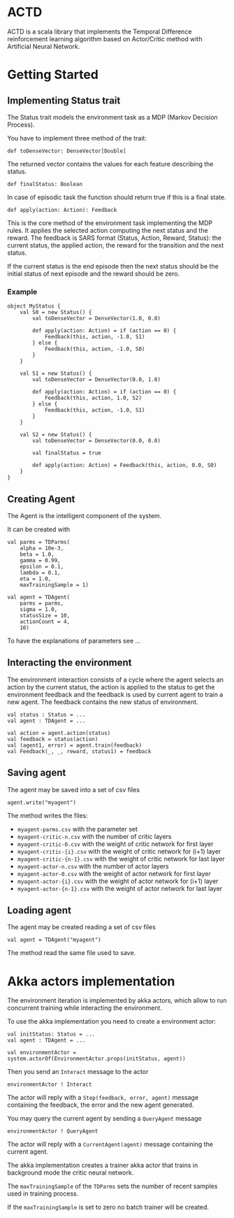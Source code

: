 
# ACTD

ACTD is a scala library that implements the Temporal Difference reinforcement learning algorithm based on Actor/Critic method with Artificial Neural Network.


# Getting Started


## Implementing Status trait

The Status trait models the environment task as a MDP (Markov Decision Process).

You have to implement three method of the trait:

	def toDenseVector: DenseVector[Double]

The returned vector contains the values for each feature describing the status.


	def finalStatus: Boolean

In case of episodic task the function should return true if this is a final state. 
  

	def apply(action: Action): Feedback

This is the core method of the environment task implementing the MDP rules.
It applies the selected action computing the next status and the reward.
The feedback is SARS format (Status, Action, Reward, Status):
the current status, the applied action, the reward for the transition and the next status.

If the current status is the end episode then the next status should be the initial status of next episode and the reward should be zero.


### Example

	object MyStatus {
		val S0 = new Status() {
			val toDenseVector = DenseVector(1.0, 0.0)

			def apply(action: Action) = if (action == 0) {
				Feedback(this, action, -1.0, S1)
			} else {
				Feedback(this, action, -1.0, S0)
			}
		}

		val S1 = new Status() {
			val toDenseVector = DenseVector(0.0, 1.0)

			def apply(action: Action) = if (action == 0) {
				Feedback(this, action, 1.0, S2)
			} else {
				Feedback(this, action, -1.0, S1)
			}
		}

		val S2 = new Status() {
			val toDenseVector = DenseVector(0.0, 0.0)

			val finalStatus = true

			def apply(action: Action) = Feedback(this, action, 0.0, S0)
		}
	}
	

## Creating Agent

The Agent is the intelligent component of the system.

It can be created with 

	val parms = TDParms(
		alpha = 10e-3,
		beta = 1.0,
		gamma = 0.99,
		epsilon = 0.1,
		lambda = 0.1,
		eta = 1.0,
		maxTrainingSample = 1)
	
	val agent = TDAgent(
		parms = parms,
		sigma = 1.0,
		statusSize = 10,
		actionCount = 4,
		10)


To have the explanations of parameters see ...

	
## Interacting the environment

The environment interaction consists of a cycle where the agent selects an action by the current status, the action is applied to the status to get the environment feedback and the feedback is used by current agent to train a new agent.
The feedback contains the new status of environment.
    

    val status : Status = ...
    val agent : TDAgent = ...
    
    val action = agent.action(status)
    val feedback = status(action)
    val (agent1, error) = agent.train(feedback)
    val Feedback(_, _, reward, status1) = feedback


## Saving agent

The agent may be saved into a set of csv files

	agent.write("myagent")

The method writes the files:

  - `myagent-parms.csv` with the parameter set
  - `myagent-critic-n.csv` with the number of critic layers
  - `myagent-critic-0.csv` with the weight of critic network for first layer
  - `myagent-critic-{i}.csv` with the weight of critic network for (i+1) layer
  - `myagent-critic-{n-1}.csv` with the weight of critic network for last layer
  - `myagent-actor-n.csv` with the number of actor layers
  - `myagent-actor-0.csv` with the weight of actor network for first layer
  - `myagent-actor-{i}.csv` with the weight of actor network for (i+1) layer
  - `myagent-actor-{n-1}.csv` with the weight of actor network for last layer


## Loading agent

The agent may be created reading a set of csv files

	val agent = TDAgent("myagent")

The method read the same file used to save.


# Akka actors implementation

The environment iteration is implemented by akka actors, which allow to run concurrent training while interacting the environment.

To use the akka implementation you need to create a environment actor:

    val initStatus: Status = ...
    val agent : TDAgent = ...

    val environmentActor = system.actorOf(EnvironmentActor.props(initStatus, agent))
    
Then you send an `Interact` message to the actor

	environmentActor ! Interact
	
The actor will reply with a `Step(feedback, error, agent)` message containing the feedback, the error and the new agent generated.


You may query the current agent by sending a `QueryAgent` message

	environmentActor ! QueryAgent
 
The actor will reply with a `CurrentAgent(agent)` message containing the current agent.
 
The akka implementation creates a trainer akka actor that trains in background mode the
critic neural network.

The `maxTrainingSample` of the `TDParms` sets the number of
recent samples used in training process.

If the `maxTrainingSample` is set to zero no batch trainer will be created.

